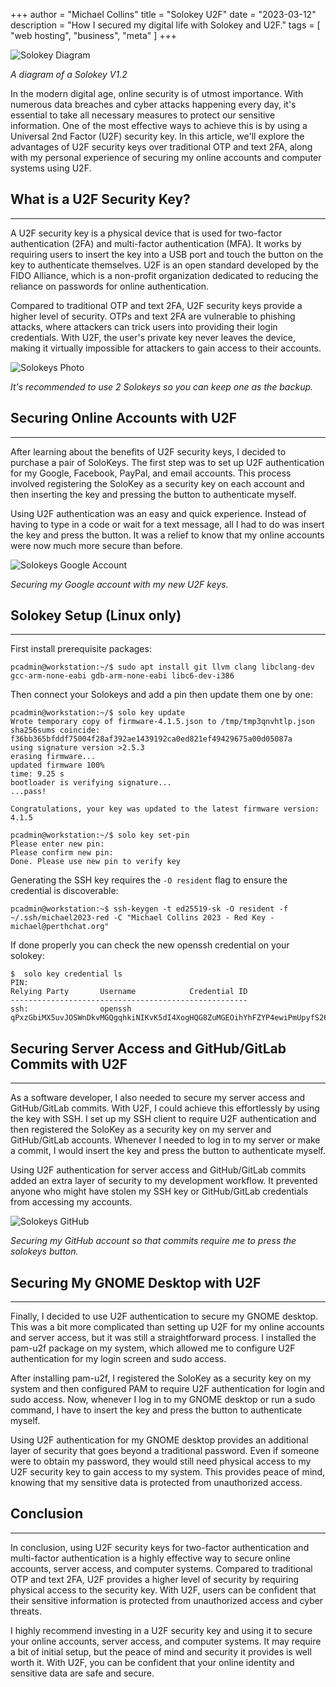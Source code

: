 
+++
author = "Michael Collins"
title = "Solokey U2F"
date = "2023-03-12"
description = "How I secured my digital life with Solokey and U2F."
tags = [
    "web hosting",
    "business",
    "meta"
]
+++


![Solokey Diagram](https://perthserverplus.com/images/solokey-diagram.png#center)

_A diagram of a Solokey V1.2_

In the modern digital age, online security is of utmost importance. With numerous data breaches and cyber attacks happening every day, it's essential to take all necessary measures to protect our sensitive information. One of the most effective ways to achieve this is by using a Universal 2nd Factor (U2F) security key. In this article, we'll explore the advantages of U2F security keys over traditional OTP and text 2FA, along with my personal experience of securing my online accounts and computer systems using U2F.

## What is a U2F Security Key?

---

A U2F security key is a physical device that is used for two-factor authentication (2FA) and multi-factor authentication (MFA). It works by requiring users to insert the key into a USB port and touch the button on the key to authenticate themselves. U2F is an open standard developed by the FIDO Alliance, which is a non-profit organization dedicated to reducing the reliance on passwords for online authentication.

Compared to traditional OTP and text 2FA, U2F security keys provide a higher level of security. OTPs and text 2FA are vulnerable to phishing attacks, where attackers can trick users into providing their login credentials. With U2F, the user's private key never leaves the device, making it virtually impossible for attackers to gain access to their accounts.

![Solokeys Photo](https://perthserverplus.com/images/solokeys-photo.png#center)

_It's recommended to use 2 Solokeys so you can keep one as the backup._

## Securing Online Accounts with U2F

---

After learning about the benefits of U2F security keys, I decided to purchase a pair of SoloKeys. The first step was to set up U2F authentication for my Google, Facebook, PayPal, and email accounts. This process involved registering the SoloKey as a security key on each account and then inserting the key and pressing the button to authenticate myself.

Using U2F authentication was an easy and quick experience. Instead of having to type in a code or wait for a text message, all I had to do was insert the key and press the button. It was a relief to know that my online accounts were now much more secure than before.

![Solokeys Google Account](https://perthserverplus.com/images/solokey-google.png#center)

_Securing my Google account with my new U2F keys._

## Solokey Setup (Linux only)

---

First install prerequisite packages:
```
pcadmin@workstation:~/$ sudo apt install git llvm clang libclang-dev gcc-arm-none-eabi gdb-arm-none-eabi libc6-dev-i386
```

Then connect your Solokeys and add a pin then update them one by one:
```
pcadmin@workstation:~/$ solo key update
Wrote temporary copy of firmware-4.1.5.json to /tmp/tmp3qnvhtlp.json
sha256sums coincide: f36bb365bfddf75004f28af392ae1439192ca0ed821ef49429675a00d05087a
using signature version >2.5.3
erasing firmware...
updated firmware 100%             
time: 9.25 s
bootloader is verifying signature...
...pass!

Congratulations, your key was updated to the latest firmware version: 4.1.5

pcadmin@workstation:~/$ solo key set-pin
Please enter new pin: 
Please confirm new pin: 
Done. Please use new pin to verify key
```

Generating the SSH key requires the `-O resident` flag to ensure the credential is discoverable:
```
pcadmin@workstation:~$ ssh-keygen -t ed25519-sk -O resident -f ~/.ssh/michael2023-red -C "Michael Collins 2023 - Red Key - michael@perthchat.org"
```

If done properly you can check the new openssh credential on your solokey:
```
$  solo key credential ls
PIN: 
Relying Party       Username            Credential ID
-----------------------------------------------------
ssh:                openssh             qPxzGbiMX5uvJOSWnDkvMGQgqhkiNIKvK5dI4XogHQG8ZuMGEOihYhFZYP4ewiPmUpyfS26AIA3LXlwyHIrx4rG/LwEAAA==
```

## Securing Server Access and GitHub/GitLab Commits with U2F

---

As a software developer, I also needed to secure my server access and GitHub/GitLab commits. With U2F, I could achieve this effortlessly by using the key with SSH. I set up my SSH client to require U2F authentication and then registered the SoloKey as a security key on my server and GitHub/GitLab accounts. Whenever I needed to log in to my server or make a commit, I would insert the key and press the button to authenticate myself.

Using U2F authentication for server access and GitHub/GitLab commits added an extra layer of security to my development workflow. It prevented anyone who might have stolen my SSH key or GitHub/GitLab credentials from accessing my accounts.

![Solokeys GitHub](https://perthserverplus.com/images/solokey-github.png#center)

_Securing my GitHub account so that commits require me to press the solokeys button._


## Securing My GNOME Desktop with U2F

---

Finally, I decided to use U2F authentication to secure my GNOME desktop. This was a bit more complicated than setting up U2F for my online accounts and server access, but it was still a straightforward process. I installed the pam-u2f package on my system, which allowed me to configure U2F authentication for my login screen and sudo access.

After installing pam-u2f, I registered the SoloKey as a security key on my system and then configured PAM to require U2F authentication for login and sudo access. Now, whenever I log in to my GNOME desktop or run a sudo command, I have to insert the key and press the button to authenticate myself.

Using U2F authentication for my GNOME desktop provides an additional layer of security that goes beyond a traditional password. Even if someone were to obtain my password, they would still need physical access to my U2F security key to gain access to my system. This provides peace of mind, knowing that my sensitive data is protected from unauthorized access.

## Conclusion

---

In conclusion, using U2F security keys for two-factor authentication and multi-factor authentication is a highly effective way to secure online accounts, server access, and computer systems. Compared to traditional OTP and text 2FA, U2F provides a higher level of security by requiring physical access to the security key. With U2F, users can be confident that their sensitive information is protected from unauthorized access and cyber threats.

I highly recommend investing in a U2F security key and using it to secure your online accounts, server access, and computer systems. It may require a bit of initial setup, but the peace of mind and security it provides is well worth it. With U2F, you can be confident that your online identity and sensitive data are safe and secure.